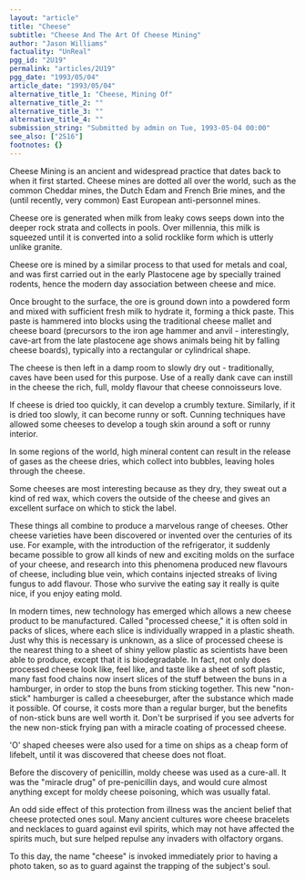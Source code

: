 ```yaml
---
layout: "article"
title: "Cheese"
subtitle: "Cheese And The Art Of Cheese Mining"
author: "Jason Williams"
factuality: "UnReal"
pgg_id: "2U19"
permalink: "articles/2U19"
pgg_date: "1993/05/04"
article_date: "1993/05/04"
alternative_title_1: "Cheese, Mining Of"
alternative_title_2: ""
alternative_title_3: ""
alternative_title_4: ""
submission_string: "Submitted by admin on Tue, 1993-05-04 00:00"
see_also: ["2S16"]
footnotes: {}
---
```

<div>
<p>Cheese Mining is an ancient and widespread practice that dates back to when it first started. Cheese mines are dotted all over the world, such as the common Cheddar mines, the Dutch Edam and French Brie mines, and the (until recently, very common) East European anti-personnel mines.</p>
<p>Cheese ore is generated when milk from leaky cows seeps down into the deeper rock strata and collects in pools. Over millennia, this milk is squeezed until it is converted into a solid rocklike form which is utterly unlike granite.</p>
<p>Cheese ore is mined by a similar process to that used for metals and coal, and was first carried out in the early Plastocene age by specially trained rodents, hence the modern day association between cheese and mice.</p>
<p>Once brought to the surface, the ore is ground down into a powdered form and mixed with sufficient fresh milk to hydrate it, forming a thick paste. This paste is hammered into blocks using the traditional cheese mallet and cheese board (precursors to the iron age hammer and anvil - interestingly, cave-art from the late plastocene age shows animals being hit by falling cheese boards), typically into a rectangular or cylindrical shape.</p>
<p>The cheese is then left in a damp room to slowly dry out - traditionally, caves have been used for this purpose. Use of a really dank cave can instill in the cheese the rich, full, moldy flavour that cheese connoisseurs love.</p>
<p>If cheese is dried too quickly, it can develop a crumbly texture. Similarly, if it is dried too slowly, it can become runny or soft. Cunning techniques have allowed some cheeses to develop a tough skin around a soft or runny interior.</p>
<p>In some regions of the world, high mineral content can result in the release of gases as the cheese dries, which collect into bubbles, leaving holes through the cheese.</p>
<p>Some cheeses are most interesting because as they dry, they sweat out a kind of red wax, which covers the outside of the cheese and gives an excellent surface on which to stick the label.</p>
<p>These things all combine to produce a marvelous range of cheeses. Other cheese varieties have been discovered or invented over the centuries of its use. For example, with the introduction of the refrigerator, it suddenly became possible to grow all kinds of new and exciting molds on the surface of your cheese, and research into this phenomena produced new flavours of cheese, including blue vein, which contains injected streaks of living fungus to add flavour. Those who survive the eating say it really is quite nice, if you enjoy eating mold.</p>
<p>In modern times, new technology has emerged which allows a new cheese product to be manufactured. Called "processed cheese," it is often sold in packs of slices, where each slice is individually wrapped in a plastic sheath. Just why this is necessary is unknown, as a slice of processed cheese is the nearest thing to a sheet of shiny yellow plastic as scientists have been able to produce, except that it is biodegradable. In fact, not only does processed cheese look like, feel like, and taste like a sheet of soft plastic, many fast food chains now insert slices of the stuff between the buns in a hamburger, in order to stop the buns from sticking together. This new "non-stick" hamburger is called a cheeseburger, after the substance which made it possible. Of course, it costs more than a regular burger, but the benefits of non-stick buns are well worth it. Don't be surprised if you see adverts for the new non-stick frying pan with a miracle coating of processed cheese.</p>
<p>'O' shaped cheeses were also used for a time on ships as a cheap form of lifebelt, until it was discovered that cheese does not float.</p>
<p>Before the discovery of penicillin, moldy cheese was used as a cure-all. It was the "miracle drug" of pre-penicillin days, and would cure almost anything except for moldy cheese poisoning, which was usually fatal.</p>
<p>An odd side effect of this protection from illness was the ancient belief that cheese protected ones soul. Many ancient cultures wore cheese bracelets and necklaces to guard against evil spirits, which may not have affected the spirits much, but sure helped repulse any invaders with olfactory organs.</p>
<p>To this day, the name "cheese" is invoked immediately prior to having a photo taken, so as to guard against the trapping of the subject's soul.</p>
</div>
